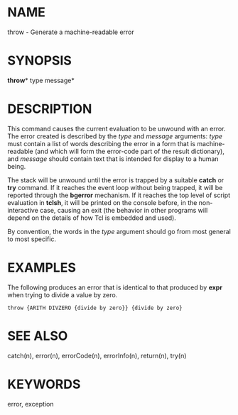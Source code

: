 # NAME

throw - Generate a machine-readable error

# SYNOPSIS

**throw*** type message*

# DESCRIPTION

This command causes the current evaluation to be unwound with an error.
The error created is described by the *type* and *message* arguments:
*type* must contain a list of words describing the error in a form that
is machine-readable (and which will form the error-code part of the
result dictionary), and *message* should contain text that is intended
for display to a human being.

The stack will be unwound until the error is trapped by a suitable
**catch** or **try** command. If it reaches the event loop without being
trapped, it will be reported through the **bgerror** mechanism. If it
reaches the top level of script evaluation in **tclsh**, it will be
printed on the console before, in the non-interactive case, causing an
exit (the behavior in other programs will depend on the details of how
Tcl is embedded and used).

By convention, the words in the *type* argument should go from most
general to most specific.

# EXAMPLES

The following produces an error that is identical to that produced by
**expr** when trying to divide a value by zero.

    throw {ARITH DIVZERO {divide by zero}} {divide by zero}

# SEE ALSO

catch(n), error(n), errorCode(n), errorInfo(n), return(n), try(n)

# KEYWORDS

error, exception

<!---
Copyright (c) 2008 Donal K. Fellow
-->

